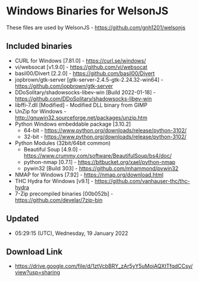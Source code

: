 # Windows Binaries for WelsonJS
These files are used by WelsonJS - https://github.com/gnh1201/welsonjs

## Included binaries
  * CURL for Windows [7.81.0] - https://curl.se/windows/
  * vi/websocat [v1.9.0] - https://github.com/vi/websocat
  * basil00/Divert [2.2.0] - https://github.com/basil00/Divert
  * jopbrown/gtk-server [gtk-server-2.4.5-gtk-2.24.32-win64] - https://github.com/jopbrown/gtk-server
  * DDoSolitary/shadowsocks-libev-win [Build 2022-01-18] - https://github.com/DDoSolitary/shadowsocks-libev-win
  * libffi-7.dll [Modified] - Modified DLL binary from GIMP
  * UnZip for Windows - http://gnuwin32.sourceforge.net/packages/unzip.htm
  * Python Windows embeddable package [3.10.2]
    * 64-bit - https://www.python.org/downloads/release/python-3102/
    * 32-bit - https://www.python.org/downloads/release/python-3102/
  * Python Modules (32bit/64bit common)
    * Beautiful Soup [4.9.0] - https://www.crummy.com/software/BeautifulSoup/bs4/doc/
	* python-nmap [0.7.1] - https://bitbucket.org/xael/python-nmap
	* pywin32 [Build 303] - https://github.com/mhammond/pywin32
  * NMAP for Windows [7.92] - https://nmap.org/download.html
  * THC Hydra for Windows [v9.1] - https://github.com/vanhauser-thc/thc-hydra
  * 7-Zip precompiled binaries [00b052b] - https://github.com/develar/7zip-bin

## Updated
  * 05:29:15 (UTC), Wednesday, 19 January 2022

## Download Link
  * https://drive.google.com/file/d/1ztVcbBRY_zAr5yY5uMojAQXtTfqdCCsy/view?usp=sharing
